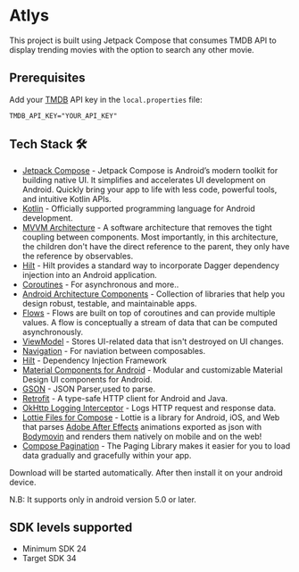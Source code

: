 # Atlys
This project is built using Jetpack Compose that consumes TMDB API to display trending movies with the option to search any other movie.

## Prerequisites
Add your [TMDB](https://www.themoviedb.org/) API key in the `local.properties` file:
```
TMDB_API_KEY="YOUR_API_KEY"
```

## Tech Stack 🛠
- [Jetpack Compose](https://developer.android.com/jetpack/compose/) - Jetpack Compose is Android’s modern toolkit for building native UI. It simplifies and accelerates UI development on Android. Quickly bring your app to life with less code, powerful tools, and intuitive Kotlin APIs.
- [Kotlin](https://kotlinlang.org/) - Officially supported programming language for Android development.
- [MVVM Architecture](https://developer.android.com/topic/architecture) - A software architecture that removes the tight coupling between components. Most importantly, in this architecture, the children don't have the direct reference to the parent, they only have the reference by observables.
- [Hilt](https://dagger.dev/hilt/) - Hilt provides a standard way to incorporate Dagger dependency injection into an Android application.
- [Coroutines](https://kotlinlang.org/docs/reference/coroutines-overview.html) - For asynchronous and more..
- [Android Architecture Components](https://developer.android.com/topic/libraries/architecture) - Collection of libraries that help you design robust, testable, and maintainable apps.
- [Flows](https://developer.android.com/kotlin/flow) - Flows are built on top of coroutines and can provide multiple values. A flow is conceptually a stream of data that can be computed asynchronously.
- [ViewModel](https://developer.android.com/topic/libraries/architecture/viewmodel) - Stores UI-related data that isn't destroyed on UI changes.
- [Navigation](https://developer.android.com/jetpack/compose/navigation) - For naviation between composables.
- [Hilt](https://dagger.dev/hilt/) - Dependency Injection Framework
- [Material Components for Android](https://github.com/material-components/material-components-android) - Modular and customizable Material Design UI components for Android.
- [GSON](https://github.com/square/gson) - JSON Parser,used to parse.
- [Retrofit](https://github.com/square/retrofit) - A type-safe HTTP client for Android and Java.
- [OkHttp Logging Interceptor](https://github.com/square/okhttp/blob/master/okhttp-logging-interceptor/README.md) - Logs HTTP request and response data.
- [Lottie Files for Compose](https://github.com/airbnb/lottie) - Lottie is a library for Android, iOS, and Web that parses [Adobe After Effects](http://www.adobe.com/products/aftereffects.html) animations exported as json with [Bodymovin](https://github.com/airbnb/lottie-web) and renders them natively on mobile and on the web!
- [Compose Pagination](https://developer.android.com/jetpack/androidx/releases/paging) - The Paging Library makes it easier for you to load data gradually and gracefully within your app.

Download will be started automatically. After then install it on your android device.

N.B: It supports only in android version 5.0 or later.

SDK levels supported
--------------------
- Minimum SDK 24
- Target SDK 34
